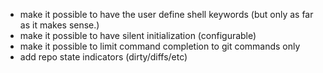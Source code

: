 * make it possible to have the user define shell keywords (but only as far as it makes sense.)
* make it possible to have silent initialization (configurable)
* make it possible to limit command completion to git commands only
* add repo state indicators (dirty/diffs/etc)